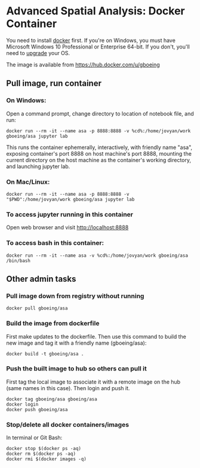 # Advanced Spatial Analysis: Docker Container

You need to install [docker](https://www.docker.com/) first. If you're on Windows, you must have Microsoft Windows 10 Professional or Enterprise 64-bit. If you don't, you'll need to [upgrade](https://support.microsoft.com/en-us/help/12384/windows-10-upgrading-home-to-pro) your OS.

The image is available from https://hub.docker.com/u/gboeing

## Pull image, run container

### On Windows:

Open a command prompt, change directory to location of notebook file, and run:

```
docker run --rm -it --name asa -p 8888:8888 -v %cd%:/home/jovyan/work gboeing/asa jupyter lab
```

This runs the container ephemerally, interactively, with friendly name "asa", exposing container's port 8888 on host machine's port 8888, mounting the current directory on the host machine as the container's working directory, and launching jupyter lab.

### On Mac/Linux:

```
docker run --rm -it --name asa -p 8888:8888 -v "$PWD":/home/jovyan/work gboeing/asa jupyter lab
```

### To access jupyter running in this container

Open web browser and visit [http://localhost:8888](http://localhost:8888)

### To access bash in this container:

```
docker run --rm -it --name asa -v %cd%:/home/jovyan/work gboeing/asa /bin/bash
```

## Other admin tasks

### Pull image down from registry without running

```
docker pull gboeing/asa
```

### Build the image from dockerfile

First make updates to the dockerfile. Then use this command to build the new image and tag it with a friendly name (gboeing/asa):

```
docker build -t gboeing/asa .
```

### Push the built image to hub so others can pull it

First tag the local image to associate it with a remote image on the hub (same names in this case). Then login and push it.

```
docker tag gboeing/asa gboeing/asa
docker login
docker push gboeing/asa
```

### Stop/delete all docker containers/images

In terminal or Git Bash:

```
docker stop $(docker ps -aq)
docker rm $(docker ps -aq)
docker rmi $(docker images -q)
```
